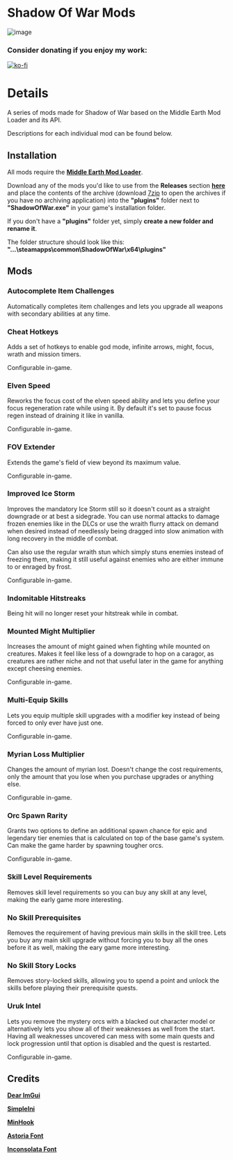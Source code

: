 # Shadow Of War Mods

![image](https://github.com/ReaperAnon/Shadow-Of-War-Mods/assets/63963239/73d709e2-ff8b-4cfe-8aad-7d27f80d2369)

### Consider donating if you enjoy my work:
[![ko-fi](https://ko-fi.com/img/githubbutton_sm.svg)](https://ko-fi.com/A0A6P3CRK)

# Details
A series of mods made for Shadow of War based on the Middle Earth Mod Loader and its API.

Descriptions for each individual mod can be found below.

## Installation
All mods require the [**Middle Earth Mod Loader**](https://github.com/ReaperAnon/Middle-Earth-Mod-Loader).

Download any of the mods you'd like to use from the **Releases** section [**here**](https://github.com/ReaperAnon/Shadow-Of-War-Mods/releases/tag/1.0.0) and place the contents of the archive (download [7zip](https://www.7-zip.org/a/7z2301-x64.exe) to open the archives if you have no archiving application) into the **"plugins"** folder next to **"ShadowOfWar.exe"** in your game's installation folder.

If you don't have a **"plugins"** folder yet, simply **create a new folder and rename it**.

The folder structure should look like this: **"...\steamapps\common\ShadowOfWar\x64\plugins"**

## Mods
### Autocomplete Item Challenges
Automatically completes item challenges and lets you upgrade all weapons with secondary abilities at any time.

### Cheat Hotkeys
Adds a set of hotkeys to enable god mode, infinite arrows, might, focus, wrath and mission timers.

Configurable in-game.

### Elven Speed
Reworks the focus cost of the elven speed ability and lets you define your focus regeneration rate while using it. By default it's set to pause focus regen instead of draining it like in vanilla.

Configurable in-game.

### FOV Extender
Extends the game's field of view beyond its maximum value.

Configurable in-game.

### Improved Ice Storm
Improves the mandatory Ice Storm still so it doesn't count as a straight downgrade or at best a sidegrade. You can use normal attacks to damage frozen enemies like in the DLCs or use the wraith flurry attack on demand when desired instead of needlessly being dragged into slow animation with long recovery in the middle of combat.

Can also use the regular wraith stun which simply stuns enemies instead of freezing them, making it still useful against enemies who are either immune to or enraged by frost.

Configurable in-game.

### Indomitable Hitstreaks
Being hit will no longer reset your hitstreak while in combat.

### Mounted Might Multiplier
Increases the amount of might gained when fighting while mounted on creatures. Makes it feel like less of a downgrade to hop on a caragor, as creatures are rather niche and not that useful later in the game for anything except cheesing enemies. 

Configurable in-game.

### Multi-Equip Skills
Lets you equip multiple skill upgrades with a modifier key instead of being forced to only ever have just one.

Configurable in-game.

### Myrian Loss Multiplier
Changes the amount of myrian lost. Doesn't change the cost requirements, only the amount that you lose when you purchase upgrades or anything else.

Configurable in-game.

### Orc Spawn Rarity
Grants two options to define an additional spawn chance for epic and legendary tier enemies that is calculated on top of the base game's system. Can make the game harder by spawning tougher orcs.

Configurable in-game.

### Skill Level Requirements
Removes skill level requirements so you can buy any skill at any level, making the early game more interesting.

### No Skill Prerequisites
Removes the requirement of having previous main skills in the skill tree. Lets you buy any main skill upgrade without forcing you to buy all the ones before it as well, making the eary game more interesting.

### No Skill Story Locks
Removes story-locked skills, allowing you to spend a point and unlock the skills before playing their prerequisite quests.

### Uruk Intel
Lets you remove the mystery orcs with a blacked out character model or alternatively lets you show all of their weaknesses as well from the start. Having all weaknesses uncovered can mess with some main quests and lock progression until that option is disabled and the quest is restarted.

Configurable in-game.

## Credits
[**Dear ImGui**](https://github.com/ocornut/imgui)

[**SimpleIni**](https://github.com/brofield/simpleini)

[**MinHook**](https://github.com/TsudaKageyu/minhook)

[**Astoria Font**](https://fonts.adobe.com/fonts/astoria)

[**Inconsolata Font**](https://fonts.google.com/specimen/Inconsolata)

